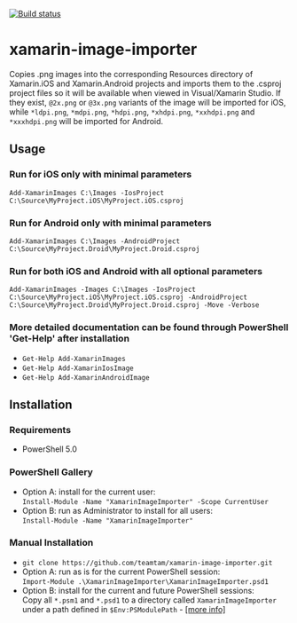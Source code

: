 [![Build status](https://ci.appveyor.com/api/projects/status/3bh4uoa4gffkajr0?svg=true)](https://ci.appveyor.com/project/teamtam/xamarin-image-importer)

# xamarin-image-importer

Copies .png images into the corresponding Resources directory of Xamarin.iOS and Xamarin.Android projects and
imports them to the .csproj project files so it will be available when viewed in Visual/Xamarin Studio. If they
exist, `@2x.png` or `@3x.png` variants of the image will be imported for iOS, while `*ldpi.png`, `*mdpi.png`, `*hdpi.png`,
`*xhdpi.png`, `*xxhdpi.png` and `*xxxhdpi.png` will be imported for Android.

## Usage

### Run for iOS only with minimal parameters
`Add-XamarinImages C:\Images -IosProject C:\Source\MyProject.iOS\MyProject.iOS.csproj`

### Run for Android only with minimal parameters
`Add-XamarinImages C:\Images -AndroidProject C:\Source\MyProject.Droid\MyProject.Droid.csproj`

### Run for both iOS and Android with all optional parameters
`Add-XamarinImages -Images C:\Images -IosProject C:\Source\MyProject.iOS\MyProject.iOS.csproj -AndroidProject C:\Source\MyProject.Droid\MyProject.Droid.csproj -Move -Verbose`

### More detailed documentation can be found through PowerShell 'Get-Help' after installation
* `Get-Help Add-XamarinImages`
* `Get-Help Add-XamarinIosImage`
* `Get-Help Add-XamarinAndroidImage`

## Installation

### Requirements
* PowerShell 5.0

### PowerShell Gallery
* Option A: install for the current user:  
  `Install-Module -Name "XamarinImageImporter" -Scope CurrentUser`
* Option B: run as Administrator to install for all users:  
  `Install-Module -Name "XamarinImageImporter"`

### Manual Installation
* `git clone https://github.com/teamtam/xamarin-image-importer.git`
* Option A: run as is for the current PowerShell session:  
  `Import-Module .\XamarinImageImporter\XamarinImageImporter.psd1`
* Option B: install for the current and future PowerShell sessions:  
  Copy all `*.psm1` and `*.psd1` to a directory called `XamarinImageImporter` under a path defined in `$Env:PSModulePath` - [[more info]](https://msdn.microsoft.com/en-us/library/dd878350(v=vs.85).aspx)
